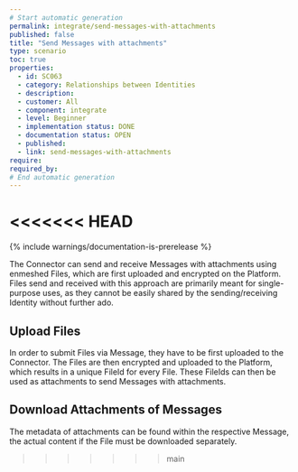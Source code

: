 ```yaml
---
# Start automatic generation
permalink: integrate/send-messages-with-attachments
published: false
title: "Send Messages with attachments"
type: scenario
toc: true
properties:
  - id: SC063
  - category: Relationships between Identities
  - description:
  - customer: All
  - component: integrate
  - level: Beginner
  - implementation status: DONE
  - documentation status: OPEN
  - published:
  - link: send-messages-with-attachments
require:
required_by:
# End automatic generation
---
```

<<<<<<< HEAD
=======

{% include warnings/documentation-is-prerelease %}

The Connector can send and receive Messages with attachments using enmeshed Files, which are first uploaded and encrypted on the Platform. Files send and received with this approach are primarily meant for single-purpose uses, as they cannot be easily shared by the sending/receiving Identity without further ado.

## Upload Files

In order to submit Files via Message, they have to be first uploaded to the Connector. The Files are then encrypted and uploaded to the Platform, which results in a unique FileId for every File. These FileIds can then be used as attachments to send Messages with attachments.

## Download Attachments of Messages

The metadata of attachments can be found within the respective Message, the actual content if the File must be downloaded separately.
>>>>>>> main
